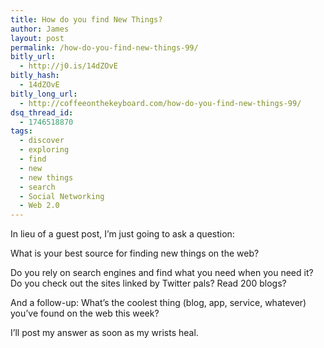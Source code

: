 ```yaml
---
title: How do you find New Things?
author: James
layout: post
permalink: /how-do-you-find-new-things-99/
bitly_url:
  - http://j0.is/14dZOvE
bitly_hash:
  - 14dZOvE
bitly_long_url:
  - http://coffeeonthekeyboard.com/how-do-you-find-new-things-99/
dsq_thread_id:
  - 1746518870
tags:
  - discover
  - exploring
  - find
  - new
  - new things
  - search
  - Social Networking
  - Web 2.0
---
```

In lieu of a guest post, I&#8217;m just going to ask a question:

What is your best source for finding new things on the web?

Do you rely on search engines and find what you need when you need it? Do you check out the sites linked by Twitter pals? Read 200 blogs?

And a follow-up: What&#8217;s the coolest thing (blog, app, service, whatever) you&#8217;ve found on the web this week?

I&#8217;ll post my answer as soon as my wrists heal.